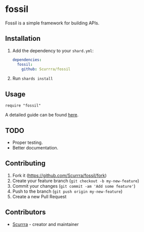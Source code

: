 # fossil

Fossil is a simple framework for building APIs.

## Installation

1. Add the dependency to your `shard.yml`:

   ```yaml
   dependencies:
     fossil:
       github: Scurrra/fossil
   ```

2. Run `shards install`

## Usage

```crystal
require "fossil"
```

A detailed guide can be found [here](https://scurrra.github.io/blog/fossil-guide/).

## TODO
- Proper testing.
- Better documentation.

## Contributing

1. Fork it (<https://github.com/Scurrra/fossil/fork>)
2. Create your feature branch (`git checkout -b my-new-feature`)
3. Commit your changes (`git commit -am 'Add some feature'`)
4. Push to the branch (`git push origin my-new-feature`)
5. Create a new Pull Request

## Contributors

- [Scurrra](https://github.com/Scurrra) - creator and maintainer
